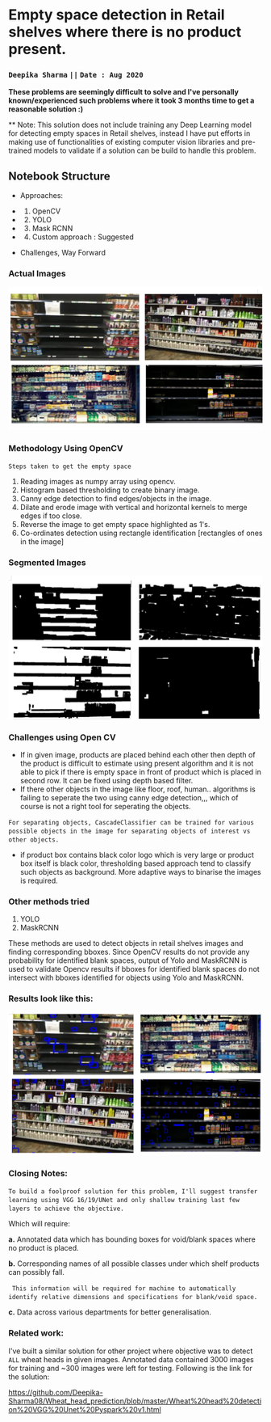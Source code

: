 # Empty space detection in Retail shelves where there is no product present.

### `Deepika Sharma`  ``||``                                      `Date : Aug 2020`

**These problems are seemingly difficult to solve and I've personally known/experienced such problems where it took 3 months time to get a reasonable solution :)**

** Note: This solution does not include training any Deep Learning model for detecting empty spaces in Retail shelves, instead I have put efforts in making use of functionalities of existing computer vision libraries and pre-trained models to validate if a solution can be build to handle this problem.


## Notebook Structure
- Approaches: 

- 1. OpenCV
- 2. YOLO
- 3. Mask RCNN
- 4. Custom approach : Suggested
- Challenges, Way Forward



### Actual Images

![alt text](https://github.com/Deepika-Sharma08/Object-detection-MRCNN-Yolo/blob/master/input_pngs.png?raw=true)

### Methodology Using OpenCV

`Steps taken to get the empty space`

1. Reading images as numpy array using opencv.
2. Histogram based thresholding to create binary image.
3. Canny edge detection to find edges/objects in the image.
4. Dilate and erode image with vertical and horizontal kernels to merge edges if too close.
5. Reverse the image to get empty space highlighted as 1's.
6. Co-ordinates detection using rectangle identification [rectangles of ones in the image] 


### Segmented Images

![alt text](https://github.com/Deepika-Sharma08/Object-detection-MRCNN-Yolo/blob/master/Results_/segmented_images.png?raw=true)


### Challenges using Open CV
- If in given image, products are placed behind each other then depth of the product is difficult to estimate using present algorithm and it is not able to pick if there is empty space in front of product which is placed in second row. It can be fixed using depth based filter.
- If there other objects in the image like floor, roof, human.. algorithms is failing to seperate the two using canny edge detection,,, which of course is not a right tool for seperating the objects.


`For separating objects, CascadeClassifier can be trained for various possible objects in the image for separating objects of interest vs other objects.`
- if product box contains black color logo which is very large or product box itself is black color, thresholding based approach tend to classify such objects as background. More adaptive ways to binarise the images is required.


### Other methods tried
1. YOLO
2. MaskRCNN

These methods are used to detect objects in retail shelves images and finding corresponding bboxes. Since OpenCV results do not provide any probability for identified blank spaces, output of Yolo and MaskRCNN is used to validate Opencv results if bboxes for identified blank spaces do not intersect with bboxes identified for objects using Yolo and MaskRCNN.

### Results look like this:

![alt text](https://github.com/Deepika-Sharma08/Object-detection-MRCNN-Yolo/blob/master/Results_/Results_using_Blob%20detection.png?raw=true)


### Closing Notes:
`To build a foolproof solution for this problem, I'll suggest transfer learning using VGG 16/19/UNet and only shallow training last few layers to achieve the objective.`

Which will require:


**a.** Annotated data which has bounding boxes for void/blank spaces where no product is placed.

**b.** Corresponding names of all possible classes under which shelf products can possibly fall.


` This information will be required for machine to automatically identify relative dimensions and specifications for blank/void space.`

**c.** Data across various departments for better generalisation.

### Related work:
I've built a similar solution for other project where objective was to detect `ALL` wheat heads in given images.
Annotated data contained 3000 images for training and ~300 images were left for testing. Following is the link for the solution:

https://github.com/Deepika-Sharma08/Wheat_head_prediction/blob/master/Wheat%20head%20detection%20VGG%20Unet%20Pyspark%20v1.html

